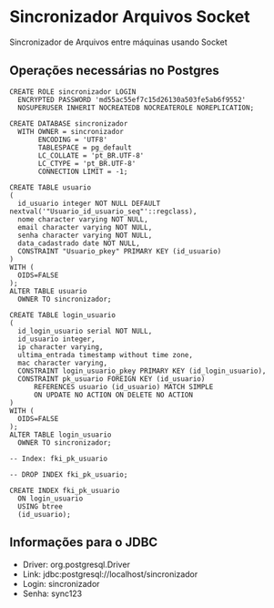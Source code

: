# Sincronizador Arquivos Socket
Sincronizador de Arquivos entre máquinas usando Socket

## Operações necessárias no Postgres
```
CREATE ROLE sincronizador LOGIN
  ENCRYPTED PASSWORD 'md55ac55ef7c15d26130a503fe5ab6f9552'
  NOSUPERUSER INHERIT NOCREATEDB NOCREATEROLE NOREPLICATION;
```

```
CREATE DATABASE sincronizador
  WITH OWNER = sincronizador
       ENCODING = 'UTF8'
       TABLESPACE = pg_default
       LC_COLLATE = 'pt_BR.UTF-8'
       LC_CTYPE = 'pt_BR.UTF-8'
       CONNECTION LIMIT = -1;
```

```
CREATE TABLE usuario
(
  id_usuario integer NOT NULL DEFAULT nextval('"Usuario_id_usuario_seq"'::regclass),
  nome character varying NOT NULL,
  email character varying NOT NULL,
  senha character varying NOT NULL,
  data_cadastrado date NOT NULL,
  CONSTRAINT "Usuario_pkey" PRIMARY KEY (id_usuario)
)
WITH (
  OIDS=FALSE
);
ALTER TABLE usuario
  OWNER TO sincronizador;
```

```
CREATE TABLE login_usuario
(
  id_login_usuario serial NOT NULL,
  id_usuario integer,
  ip character varying,
  ultima_entrada timestamp without time zone,
  mac character varying,
  CONSTRAINT login_usuario_pkey PRIMARY KEY (id_login_usuario),
  CONSTRAINT pk_usuario FOREIGN KEY (id_usuario)
      REFERENCES usuario (id_usuario) MATCH SIMPLE
      ON UPDATE NO ACTION ON DELETE NO ACTION
)
WITH (
  OIDS=FALSE
);
ALTER TABLE login_usuario
  OWNER TO sincronizador;

-- Index: fki_pk_usuario

-- DROP INDEX fki_pk_usuario;

CREATE INDEX fki_pk_usuario
  ON login_usuario
  USING btree
  (id_usuario);
```

## Informações para o JDBC
- Driver: org.postgresql.Driver
- Link: jdbc:postgresql://localhost/sincronizador
- Login: sincronizador
- Senha: sync123

